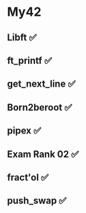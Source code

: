 # My42

## Libft ✅
## ft_printf ✅
## get_next_line ✅
## Born2beroot ✅
## pipex ✅
## Exam Rank 02 ✅
## fract'ol ✅
## push_swap ✅